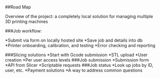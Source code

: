 ##Road Map

Overview of the project: a completely local solution for managing multiple 3D printing machines

###Job workflow:

*Submit via form on locally hosted site
*Save job and details into db
*Printer onboarding, calibration, and testing
*Error checking and reporting

###Slicing solutions
*Start with Gcode submission
*STL upload
*User creation
*Per user access levels
###Job submission
*Submission form
*API from Slicer
*Scriptable requests
###Job status
*Look up jobs by ID, user, etc.
*Payment solutions
*A way to address common questions
